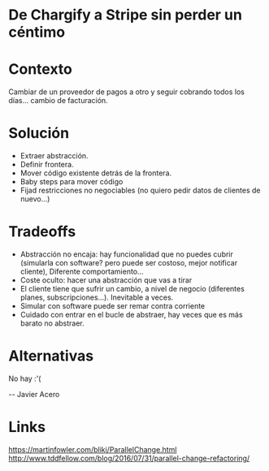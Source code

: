 # De Chargify a Stripe sin perder un céntimo

# Contexto

Cambiar de un proveedor de pagos a otro y seguir cobrando todos los días... cambio de facturación.

# Solución

* Extraer abstracción.
* Definir frontera.
* Mover código existente detrás de la frontera.
* Baby steps para mover código
* Fijad restricciones no negociables (no quiero pedir datos de clientes de nuevo...)

# Tradeoffs

* Abstracción no encaja: hay funcionalidad que no puedes cubrir (simularla con software? pero puede ser costoso, mejor notificar cliente), Diferente comportamiento...
* Coste oculto: hacer una abstracción que vas a tirar
* El cliente tiene que sufrir un cambio, a nivel de negocio (diferentes planes, subscripciones...). Inevitable a veces.
* Simular con software puede ser remar contra corriente
* Cuidado con entrar en el bucle de abstraer, hay veces que es más barato no abstraer.

# Alternativas

No hay :'(

-- Javier Acero

# Links
https://martinfowler.com/bliki/ParallelChange.html
http://www.tddfellow.com/blog/2016/07/31/parallel-change-refactoring/
